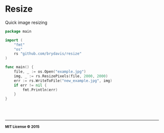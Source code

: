 # Resize

Quick image resizing

```go
package main

import (
	"fmt"
	"os"
	rs "github.com/brydavis/resize"
)

func main() {
	file, _ := os.Open("example.jpg")
	img, _ := rs.ResizePixels(file, 2000, 2000)
	err := rs.WriteToFile("new_example.jpg", img)
	if err != nil {
		fmt.Println(err)
	}
}
```

<br>
<br>

<hr>
<small>
<strong>MIT License &copy; 2015</strong>
</small>